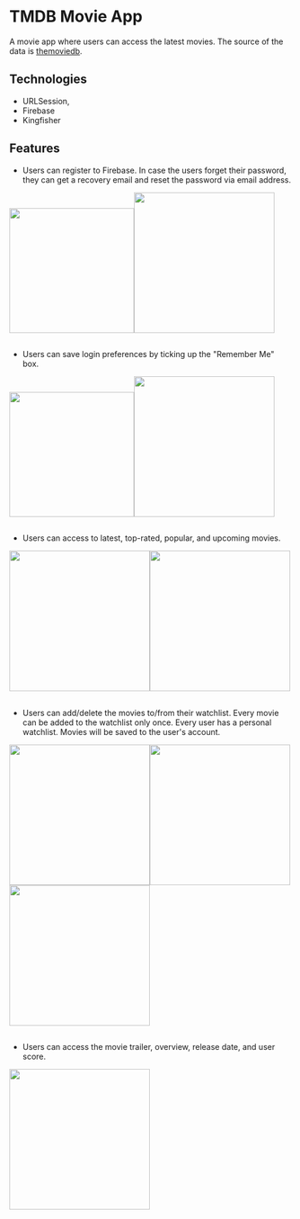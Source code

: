 # TMDB Movie App

A movie app where users can access the latest movies. The source of the data is [themoviedb](https://www.themoviedb.org/).

## Technologies

* URLSession,
* Firebase
* Kingfisher

## Features

* Users can register to Firebase. In case the users forget their password, they can get a recovery email and reset the password via email address.

<img src="https://github.com/MutluClkn/TMDB-Movie-App/blob/main/Documentation/Simulator%20Screen%20Shot%20-%20iPhone%2014%20Pro%20-%202022-12-15%20at%2016.47.52.png " width="222"><img src="https://github.com/MutluClkn/TMDB-Movie-App/blob/main/Documentation/RegisterToFirebase.gif " width="250">

##

* Users can save login preferences by ticking up the "Remember Me" box.

<img src="https://github.com/MutluClkn/TMDB-Movie-App/blob/main/Documentation/Simulator%20Screen%20Shot%20-%20iPhone%2014%20Pro%20-%202022-12-15%20at%2016.48.03.png " width="222"><img src="https://github.com/MutluClkn/TMDB-Movie-App/blob/main/Documentation/LoginRememberMe.gif " width="250">

## 

* Users can access to latest, top-rated, popular, and upcoming movies.

<img src="https://github.com/MutluClkn/TMDB-Movie-App/blob/main/Documentation/HomeScreen.gif " width="250"><img src="https://github.com/MutluClkn/TMDB-Movie-App/blob/main/Documentation/SaveWatchlist.gif " width="250">

##

* Users can add/delete the movies to/from their watchlist. Every movie can be added to the watchlist only once. Every user has a personal watchlist. Movies will be saved to the user's account.

<img src="https://github.com/MutluClkn/TMDB-Movie-App/blob/main/Documentation/SaveAndDeleteMovie.gif " width="250"><img src="https://github.com/MutluClkn/TMDB-Movie-App/blob/main/Documentation/CanNotSaveSameMovie.gif " width="250"><img src="https://github.com/MutluClkn/TMDB-Movie-App/blob/main/Documentation/WatchlistForEachUser.gif " width="250">

##

* Users can access the movie trailer, overview, release date, and user score.

<img src="https://github.com/MutluClkn/TMDB-Movie-App/blob/main/Documentation/YoutubeTrailer.gif " width="250">
